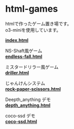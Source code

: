# html-games

htmlで作ったゲーム置き場です。  
o3-miniを使用しています。  

[**index.html**](https://hhungry2.github.io/html-games/index.html)  

NS-Shaft風ゲーム  
[**endless-fall.html**](https://hhungry2.github.io/html-games/endless-fall.html)  

ミスタードリラー風ゲーム  
[**driller.html**](https://hhungry2.github.io/html-games/driller.html)

じゃんけんシステム  
[**rock-paper-scissors.html**](https://hhungry2.github.io/html-games/rock-paper-scissors.html)

Deepth_anything デモ  
[**depth_anything.html**](https://hhungry2.github.io/html-games/tools/depth_anything.html)

coco-ssd デモ  
[**coco-ssd.html**](https://hhungry2.github.io/html-games/tools/coco-ssd.html)
